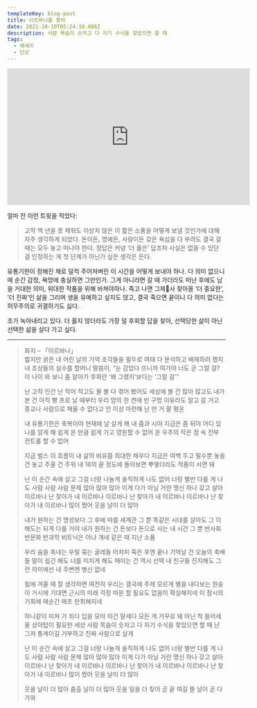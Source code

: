 ```yaml
---
templateKey: blog-post
title: 이르바나를 찾아
date: 2021-10-10T05:24:18.086Z
description: 사람 목숨이 숫자고 다 자기 수식을 찾았으면 할 때
tags:
  - 에세이
  - 단상
---
```

<iframe width="560" height="315" src="https://www.youtube.com/embed/kZj8B0SPMaI" title="YouTube video player" frameborder="0" allow="accelerometer; autoplay; clipboard-write; encrypted-media; gyroscope; picture-in-picture" allowfullscreen></iframe>

얼마 전 이런 트윗을 적었다:

> 고작 백 년을 못 채워도 이상치 않은 이 짧은 소풍을 어떻게 보낼 것인가에 대해 자주 생각하게 되었다. 돈이든, 명예든, 사랑이든 갖은 욕심을 다 부려도 결국 갈 때는 모두 놓고 떠나야 한다. 정답은 커녕 ‘더 옳은’ 답조차 사실은 없을 수 있단 걸 인정하는 게 첫 단계가 아닌가 싶은 생각은 든다.

유통기한이 정해진 채로 덜컥 주어져버린 이 시간을 어떻게 보내야 하나. 다 의미 없으니 매 순간 감정, 욕망에 충실하면 그만인가. 그게 아니라면 갈 때 가더라도 떠난 후에도 남을 거대한 의미, 위대한 작품을 위해 바쳐야하나. 죽고 나면 그제사 찾아올 ‘더 중요한’, ‘더 진짜’인 삶을 그리며 생을 유예하고 싶지도 않고, 결국 죽으면 끝이니 다 의미 없다는 허무주의로 귀결하기도 싫다.

초가 녹아내리고 있다. 더 옳지 않더라도 가장 덜 후회할 답을 찾아, 선택당한 삶이 아닌 선택한 삶을 살다 가고 싶다.

- - -

> 화지 – 「이르바나」
> \
> 짧지만 굵은 내 어린 날의 기억 조각들을 필두로
> 여태 다 분석하고 배제하려 했지 내 조상들의 실수를
> 할머니 말씀이,
> “눈 감았다 뜨니까 여기야 너도 곧 그럴 걸?
> 이 나이 와 보니 좀 알아가
> 후회란 ‘왜 그랬지’보다는 ‘그럴 걸’”
>
> 난 고작 인간 난 작어 작고도 물 불 다 겪어 봤어도
> 세상에 볼 건 많아 많고도 내가 본 건 아직 빵 프로
> 날 때부터 우리 맘의 한 켠에 빈 구멍 이유라도 알고 갈 거고
> 종교나 사람으로 채울 수 없다고 안 이상 마련해 난
> 딴 거 팔 평온
>
> 내 유통기한은 축복이야 현재에 날 살게 해
> 내 줌과 시야 지금은 좀 뒤야 어디 있나를 알게 해
> 쉽게 온 만큼 쉽게 가고 영원할 수 없어
> 온 우주의 작은 점 속 전부 컨트롤 할 수 없어
>
> 지금 벌스 이 흐름이 내 삶의 비유쯤
> 최대한 채우다 지금은 여백 두고 필수뿐
> 놓을 건 놓고 주울 건 주워
> 내 16의 끝 정도에 돌아보면 뿌옇더라도 작품이 서면 돼
>
> 난 이 순간 속에 살고 그걸 너랑 나눌게
> 솔직하게 나도 없어 너랑 별반 다를 게
> 나도 사람 사람 사람 문제 많아 많아 많아
> 이게 다가 아닐 거란 맹신 하나 갖고 살아
> 이르바나 난 찾아가 내 이르바나
> 이르바나 난 찾아가 내 이르바나
> 이르바나 난 찾아가 내 이르바나
> 많이 짰어 웃을 날이 더 많아
>
> 내가 원하는 건 명성보다 그 후에 따를 세계관 그 뿐
> 똑같은 시대를 살아도 그 이해도는 되게 다를 거야
> 내가 원하는 건 돈보다 돈으로 사는 내 시간 그 뿐
> 반사회 반문화 반과학 비트닉은 아냐 걔네 같은 때 지난 소품
>
> 우리 숨을 축내는 우릴 묶는 굴레들
> 어차피 죽은 후엔 끝나 기억날 건 오늘의 축배들
> 말이 쉽긴 해도 너를 미치게 해도 매이는 건 역시 선택
> 내 친구들 진지해도 그런 의미에선 내 주변엔 병신 없네
>
> 힘에 겨울 때 잘 생각하면 여전히
> 우리는 결국에 주제 모르게 별을 내다보는 원숭이
> 거시에 기대면 근시의 미래 걱정 따윈 할 필요도 없음이 확실해지네
> 이 잠시의 기회에 매순간 매초 만취해지네
>
> 하나같이 미쳐 가 죄다 입을 모아 이건 말세다
> 모든 게 거꾸로 돼 아닌 척 들어세울 상아탑이 필요한 세상
> 사람 목숨이 숫자고 다 자기 수식을 찾았으면 할 때
> 난 그저 통계이길 거부하고 진짜 사람으로 살게
>
> 난 이 순간 속에 살고 그걸 너랑 나눌게
> 솔직하게 나도 없어 너랑 별반 다를 게
> 나도 사람 사람 사람 문제 많아 많아 많아
> 이게 다가 아닐 거란 맹신 하나 갖고 살아
> 이르바나 난 찾아가 내 이르바나
> 이르바나 난 찾아가 내 이르바나
> 이르바나 난 찾아가 내 이르바나
> 많이 짰어 웃을 날이 더 많아
>
> 웃을 날이 더 많아
> 춤출 날이 더 많아
> 웃을 일을 더 찾아
> 곧 끝 여길 뜰 날이 곧 다가와